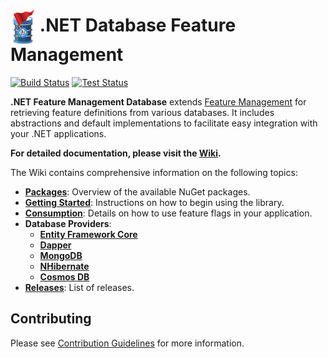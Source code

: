# <img height="55" src="\build\icon.png" align="center"> .NET Database Feature Management


[![Build Status](https://github.com/teociaps/FeatureManagement.Database/actions/workflows/build.yml/badge.svg)](https://github.com/teociaps/FeatureManagement.Database/actions/workflows/build.yml)
[![Test Status](https://github.com/teociaps/FeatureManagement.Database/actions/workflows/test.yml/badge.svg)](https://github.com/teociaps/FeatureManagement.Database/actions/workflows/test.yml)

**.NET Feature Management Database** extends [Feature Management] for retrieving feature definitions from various databases.
It includes abstractions and default implementations to facilitate easy integration with your .NET applications.

**For detailed documentation, please visit the [Wiki](https://github.com/teociaps/FeatureManagement.Database/wiki).**

The Wiki contains comprehensive information on the following topics:

* **[Packages](https://github.com/teociaps/FeatureManagement.Database/wiki/Packages)**: Overview of the available NuGet packages.
* **[Getting Started](https://github.com/teociaps/FeatureManagement.Database/wiki/Getting-Started)**: Instructions on how to begin using the library.
* **[Consumption](https://github.com/teociaps/FeatureManagement.Database/wiki/Consumption)**: Details on how to use feature flags in your application.
* **Database Providers**:
    * **[Entity Framework Core](https://github.com/teociaps/FeatureManagement.Database/wiki/Entity-Framework-Core-Database-Provider)**
    * **[Dapper](https://github.com/teociaps/FeatureManagement.Database/wiki/Dapper-Database-Provider)**
    * **[MongoDB](https://github.com/teociaps/FeatureManagement.Database/wiki/MongoDB-Database-Provider)**
    * **[NHibernate](https://github.com/teociaps/FeatureManagement.Database/wiki/NHibernate-Database-Provider)**
    * **[Cosmos DB](https://github.com/teociaps/FeatureManagement.Database/wiki/CosmosDB-Database-Provider)**
* **[Releases](https://github.com/teociaps/FeatureManagement.Database/wiki/Release-History)**: List of releases.


## Contributing

Please see [Contribution Guidelines](CONTRIBUTING.md) for more information.


[Feature Management]: https://github.com/microsoft/FeatureManagement-Dotnet